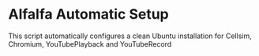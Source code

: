 Alfalfa Automatic Setup
=============
This script automatically configures a clean Ubuntu installation for Cellsim, Chromium, YouTubePlayback and YouTubeRecord
